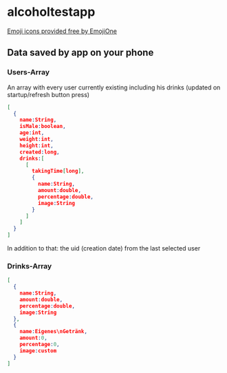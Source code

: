 # alcoholtestapp



[Emoji icons provided free by EmojiOne](http://emojione.com/)


## Data saved by app on your phone

### Users-Array

An array with every user currently existing including his drinks (updated on startup/refresh button press)

```json
[
  {
    name:String,
    isMale:boolean,
    age:int,
    weight:int,
    height:int,
    created:long,
    drinks:[
      [
        takingTime[long],
        {
          name:String,
          amount:double,
          percentage:double,
          image:String
        }
      ]
    ]
  }
]
```

In addition to that: the uid (creation date) from the last selected user

### Drinks-Array

```json
[
  {
    name:String,
    amount:double,
    percentage:double,
    image:String
  },
  {
    name:Eigenes\nGetränk,
    amount:0,
    percentage:0,
    image:custom
  }
]
```

